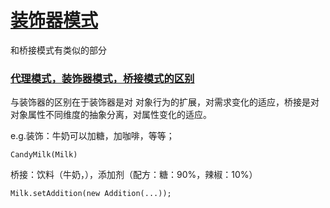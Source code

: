 # [装饰器模式](https://www.runoob.com/design-pattern/decorator-pattern.html)

和桥接模式有类似的部分


### [代理模式，装饰器模式，桥接模式的区别](https://blog.csdn.net/codeeeLearner/article/details/80372575)
与装饰器的区别在于装饰器是对 对象行为的扩展，对需求变化的适应，桥接是对 对象属性不同维度的抽象分离，对属性变化的适应。

e.g.装饰：牛奶可以加糖，加咖啡，等等；
~~~
CandyMilk(Milk)
~~~
桥接：饮料（牛奶，），添加剂（配方：糖：90%，辣椒：10%）
~~~
Milk.setAddition(new Addition(...));
~~~


